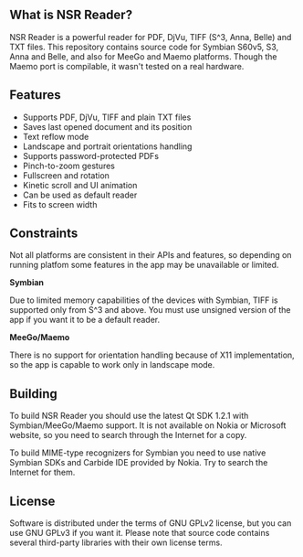 ## What is NSR Reader?

NSR Reader is a powerful reader for PDF, DjVu, TIFF (S^3, Anna, Belle) and TXT files. This repository contains source
code for Symbian S60v5, S3, Anna and Belle, and also for MeeGo and Maemo platforms. Though the Maemo port is compilable,
it wasn't tested on a real hardware.

## Features
<ul>
<li>Supports PDF, DjVu, TIFF and plain TXT files</li>
<li>Saves last opened document and its position</li>
<li>Text reflow mode</li>
<li>Landscape and portrait orientations handling</li>
<li>Supports password-protected PDFs</li>
<li>Pinch-to-zoom gestures</li>
<li>Fullscreen and rotation</li>
<li>Kinetic scroll and UI animation</li>
<li>Can be used as default reader</li>
<li>Fits to screen width</li>
</ul>

## Constraints
Not all platforms are consistent in their APIs and features, so depending on running platfom some
features in the app may be unavailable or limited.

<b>Symbian</b>

Due to limited memory capabilities of the devices with Symbian, TIFF is supported only from S^3 and above.
You must use unsigned version of the app if you want it to be a default reader.

<b>MeeGo/Maemo</b>

There is no support for orientation handling because of X11 implementation, so the app is capable to
work only in landscape mode.

## Building
To build NSR Reader you should use the latest Qt SDK 1.2.1 with Symbian/MeeGo/Maemo support. It is not available
on Nokia or Microsoft website, so you need to search through the Internet for a copy.

To build MIME-type recognizers for Symbian you need to use native Symbian SDKs and Carbide IDE provided by Nokia.
Try to search the Internet for them.

## License
Software is distributed under the terms of GNU GPLv2 license, but you can use GNU GPLv3 if you want it. Please
note that source code contains several third-party libraries with their own license terms.

